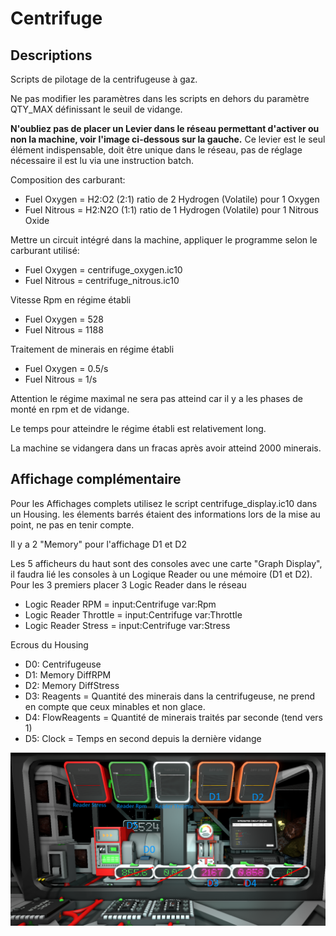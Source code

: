 # Centrifuge

## Descriptions

Scripts de pilotage de la centrifugeuse à gaz.

Ne pas modifier les paramètres dans les scripts en dehors du paramètre QTY_MAX définissant le seuil de vidange.

**N'oubliez pas de placer un Levier dans le réseau permettant d'activer ou non la machine, voir l'image ci-dessous sur la gauche.**
Ce levier est le seul élément indispensable, doit être unique dans le réseau, pas de réglage nécessaire il est lu via une instruction batch.

Composition des carburant:
* Fuel Oxygen = H2:O2 (2:1) ratio de 2 Hydrogen (Volatile) pour 1 Oxygen
* Fuel Nitrous = H2:N2O (1:1) ratio de 1 Hydrogen (Volatile) pour 1 Nitrous Oxide

Mettre un circuit intégré dans la machine, appliquer le programme selon le carburant utilisé:
* Fuel Oxygen = centrifuge_oxygen.ic10
* Fuel Nitrous = centrifuge_nitrous.ic10

Vitesse Rpm en régime établi
* Fuel Oxygen = 528
* Fuel Nitrous = 1188

Traitement de minerais en régime établi
* Fuel Oxygen = 0.5/s
* Fuel Nitrous = 1/s

Attention le régime maximal ne sera pas atteind car il y a les phases de monté en rpm et de vidange.

Le temps pour atteindre le régime établi est relativement long.

La machine se vidangera dans un fracas après avoir atteind 2000 minerais.

## Affichage complémentaire

Pour les Affichages complets utilisez le script centrifuge_display.ic10 dans un Housing. les élements barrés étaient des informations lors de la mise au point, ne pas en tenir compte.

Il y a 2 "Memory" pour l'affichage D1 et D2

Les 5 afficheurs du haut sont des consoles avec une carte "Graph Display", il faudra lié les consoles à un Logique Reader ou une mémoire (D1 et D2).
Pour les 3 premiers placer 3 Logic Reader dans le réseau
* Logic Reader RPM = input:Centrifuge var:Rpm
* Logic Reader Throttle = input:Centrifuge var:Throttle
* Logic Reader Stress = input:Centrifuge var:Stress

Ecrous du Housing
* D0: Centrifugeuse
* D1: Memory DiffRPM
* D2: Memory DiffStress
* D3: Reagents = Quantité des minerais dans la centrifugeuse, ne prend en compte que ceux minables et non glace.
* D4: FlowReagents = Quantité de minerais traités par seconde (tend vers 1)
* D5: Clock = Temps en second depuis la dernière vidange

![Tableau de bord](/Centrifuge/centrifuge.png)
